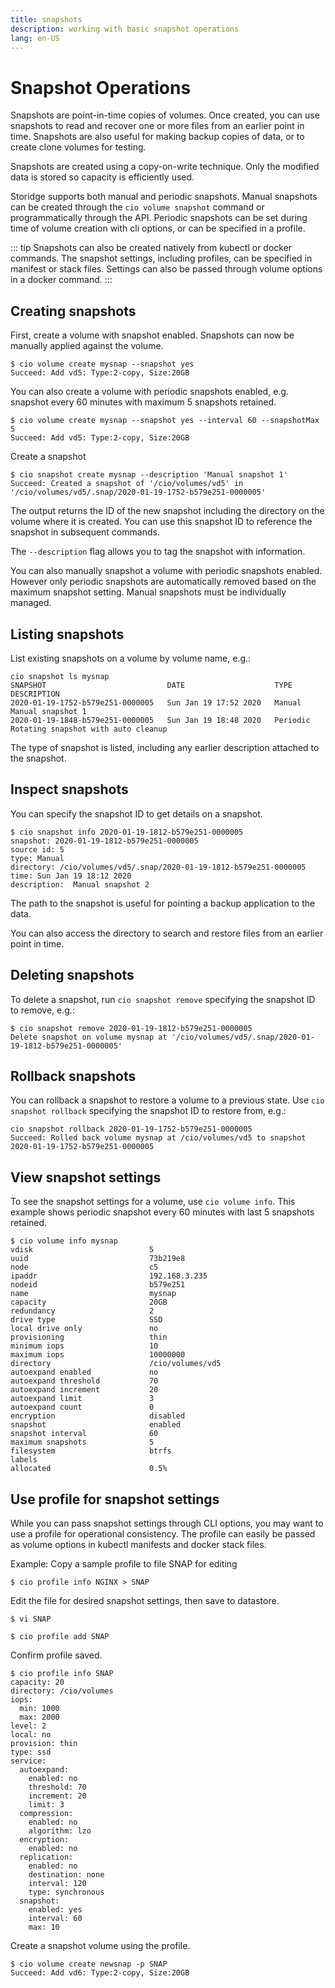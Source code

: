 ```yaml
---
title: snapshots
description: working with basic snapshot operations  
lang: en-US
---
```


# Snapshot Operations

Snapshots are point-in-time copies of volumes. Once created, you can use snapshots to read and recover one or more files from an earlier point in time. Snapshots are also useful for making backup copies of data, or to create clone volumes for testing.

Snapshots are created using a copy-on-write technique. Only the modified data is stored so capacity is efficiently used.

Storidge supports both manual and periodic snapshots. Manual snapshots can be created through the `cio volume snapshot` command or programmatically through the API. Periodic snapshots can be set during time of volume creation with cli options, or can be specified in a profile.

::: tip
Snapshots can also be created natively from kubectl or docker commands. The snapshot settings, including profiles, can be specified in manifest or stack files. Settings can also be passed through volume options in a docker command.
:::

## Creating snapshots

First, create a volume with snapshot enabled. Snapshots can now be manually applied against the volume.
```
$ cio volume create mysnap --snapshot yes
Succeed: Add vd5: Type:2-copy, Size:20GB
```

You can also create a volume with periodic snapshots enabled, e.g. snapshot every 60 minutes with maximum 5 snapshots retained.
```
$ cio volume create mysnap --snapshot yes --interval 60 --snapshotMax 5
Succeed: Add vd5: Type:2-copy, Size:20GB
```

Create a snapshot
```
$ cio snapshot create mysnap --description 'Manual snapshot 1'
Succeed: Created a snapshot of '/cio/volumes/vd5' in '/cio/volumes/vd5/.snap/2020-01-19-1752-b579e251-0000005'
```

The output returns the ID of the new snapshot including the directory on the volume where it is created. You can use this snapshot ID to reference the snapshot in subsequent commands.

The `--description` flag allows you to tag the snapshot with information.

You can also manually snapshot a volume with periodic snapshots enabled. However only periodic snapshots are automatically removed based on the maximum snapshot setting. Manual snapshots must be individually managed.

## Listing snapshots

List existing snapshots on a volume by volume name, e.g.:
```
cio snapshot ls mysnap
SNAPSHOT                           DATE                    TYPE       DESCRIPTION
2020-01-19-1752-b579e251-0000005   Sun Jan 19 17:52 2020   Manual     Manual snapshot 1
2020-01-19-1848-b579e251-0000005   Sun Jan 19 18:48 2020   Periodic   Rotating snapshot with auto cleanup
```

The type of snapshot is listed, including any earlier description attached to the snapshot.

## Inspect snapshots

You can specify the snapshot ID to get details on a snapshot.
```
$ cio snapshot info 2020-01-19-1812-b579e251-0000005
snapshot: 2020-01-19-1812-b579e251-0000005
source id: 5
type: Manual
directory: /cio/volumes/vd5/.snap/2020-01-19-1812-b579e251-0000005
time: Sun Jan 19 18:12 2020
description:  Manual snapshot 2
```

The path to the snapshot is useful for pointing a backup application to the data.

You can also access the directory to search and restore files from an earlier point in time.

## Deleting snapshots

To delete a snapshot, run `cio snapshot remove` specifying the snapshot ID to remove, e.g.:
```
$ cio snapshot remove 2020-01-19-1812-b579e251-0000005
Delete snapshot on volume mysnap at '/cio/volumes/vd5/.snap/2020-01-19-1812-b579e251-0000005'
```

## Rollback snapshots

You can rollback a snapshot to restore a volume to a previous state. Use `cio snapshot rollback` specifying the snapshot ID to restore from, e.g.:
```
cio snapshot rollback 2020-01-19-1752-b579e251-0000005
Succeed: Rolled back volume mysnap at /cio/volumes/vd5 to snapshot 2020-01-19-1752-b579e251-0000005
```

## View snapshot settings

To see the snapshot settings for a volume, use `cio volume info`. This example shows periodic snapshot every 60 minutes with last 5 snapshots retained.
```
$ cio volume info mysnap
vdisk                          5
uuid                           73b219e8
node                           c5
ipaddr                         192.168.3.235
nodeid                         b579e251
name                           mysnap
capacity                       20GB
redundancy                     2
drive type                     SSD
local drive only               no
provisioning                   thin
minimum iops                   10
maximum iops                   10000000
directory                      /cio/volumes/vd5
autoexpand enabled             no
autoexpand threshold           70
autoexpand increment           20
autoexpand limit               3
autoexpand count               0
encryption                     disabled
snapshot                       enabled
snapshot interval              60
maximum snapshots              5
filesystem                     btrfs
labels
allocated                      0.5%
```

## Use profile for snapshot settings

While you can pass snapshot settings through CLI options, you may want to use a profile for operational consistency. The profile can easily be passed as volume options in kubectl manifests and docker stack files.

Example: Copy a sample profile to file SNAP for editing
```
$ cio profile info NGINX > SNAP
```

Edit the file for desired snapshot settings, then save to datastore.
```
$ vi SNAP

$ cio profile add SNAP
```

Confirm profile saved.
```
$ cio profile info SNAP
capacity: 20
directory: /cio/volumes
iops:
  min: 1000
  max: 2000
level: 2
local: no
provision: thin
type: ssd
service:
  autoexpand:
    enabled: no
    threshold: 70
    increment: 20
    limit: 3
  compression:
    enabled: no
    algorithm: lzo
  encryption:
    enabled: no
  replication:
    enabled: no
    destination: none
    interval: 120
    type: synchronous
  snapshot:
    enabled: yes
    interval: 60
    max: 10
```

Create a snapshot volume using the profile.
```
$ cio volume create newsnap -p SNAP
Succeed: Add vd6: Type:2-copy, Size:20GB
```
